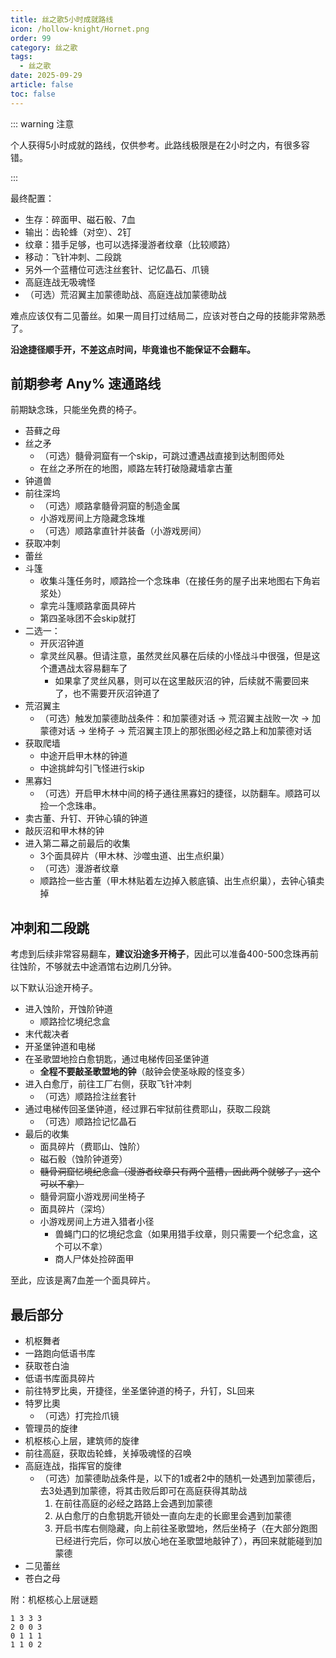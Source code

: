```yaml
---
title: 丝之歌5小时成就路线
icon: /hollow-knight/Hornet.png
order: 99
category: 丝之歌
tags:
  - 丝之歌
date: 2025-09-29
article: false
toc: false
---
```


<!-- more -->

::: warning 注意

个人获得5小时成就的路线，仅供参考。此路线极限是在2小时之内，有很多容错。

:::

最终配置：
  - 生存：碎面甲、磁石骰、7血
  - 输出：齿轮蜂（对空）、2钉
  - 纹章：猎手足够，也可以选择漫游者纹章（比较顺路）
  - 移动：飞针冲刺、二段跳
  - 另外一个蓝槽位可选注丝套针、记忆晶石、爪镜
  - 高庭连战无吸魂怪
  - （可选）荒沼翼主加蒙德助战、高庭连战加蒙德助战

难点应该仅有二见蕾丝。如果一周目打过结局二，应该对苍白之母的技能非常熟悉了。

**沿途捷径顺手开，不差这点时间，毕竟谁也不能保证不会翻车。**

## 前期参考 Any% 速通路线

前期缺念珠，只能坐免费的椅子。

- 苔藓之母
- 丝之矛
  - （可选）髓骨洞窟有一个skip，可跳过遭遇战直接到达制图师处
  - 在丝之矛所在的地图，顺路左转打破隐藏墙拿古董
- 钟道兽
- 前往深坞
  - （可选）顺路拿髓骨洞窟的制造金属
  - 小游戏房间上方隐藏念珠堆
  - （可选）顺路拿直针并装备（小游戏房间）
- 获取冲刺
- 蕾丝
- 斗篷
  - 收集斗篷任务时，顺路捡一个念珠串（在接任务的屋子出来地图右下角岩浆处）
  - 拿完斗篷顺路拿面具碎片
  - 第四圣咏团不会skip就打
- 二选一：
  - 开灰沼钟道
  - 拿灵丝风暴。但请注意，虽然灵丝风暴在后续的小怪战斗中很强，但是这个遭遇战太容易翻车了
    - 如果拿了灵丝风暴，则可以在这里敲灰沼的钟，后续就不需要回来了，也不需要开灰沼钟道了
- 荒沼翼主
  - （可选）触发加蒙德助战条件：和加蒙德对话 &rarr; 荒沼翼主战败一次 &rarr; 加蒙德对话 &rarr; 坐椅子 &rarr; 荒沼翼主顶上的那张图必经之路上和加蒙德对话
- 获取爬墙
  - 中途开启甲木林的钟道
  - 中途挑衅勾引飞怪进行skip
- 黑寡妇
  - （可选）开启甲木林中间的椅子通往黑寡妇的捷径，以防翻车。顺路可以捡一个念珠串。
- 卖古董、升钉、开钟心镇的钟道
- 敲灰沼和甲木林的钟
- 进入第二幕之前最后的收集
  - 3个面具碎片（甲木林、沙噬虫道、出生点织巢）
  - （可选）漫游者纹章
  - 顺路捡一些古董（甲木林贴着左边掉入骸底镇、出生点织巢），去钟心镇卖掉

## 冲刺和二段跳

考虑到后续非常容易翻车，**建议沿途多开椅子**，因此可以准备400-500念珠再前往蚀阶，不够就去中途酒馆右边刷几分钟。

以下默认沿途开椅子。

- 进入蚀阶，开蚀阶钟道
  - 顺路捡忆境纪念盒
- 末代裁决者
- 开圣堡钟道和电梯
- 在圣歌盟地捡白愈钥匙，通过电梯传回圣堡钟道
  - **全程不要敲圣歌盟地的钟**（敲钟会使圣咏殿的怪变多）
- 进入白愈厅，前往工厂右侧，获取飞针冲刺
  - （可选）顺路捡注丝套针
- 通过电梯传回圣堡钟道，经过罪石牢狱前往费耶山，获取二段跳
  - （可选）顺路捡记忆晶石
- 最后的收集
  - 面具碎片（费耶山、蚀阶）
  - 磁石骰（蚀阶钟道旁）
  - ~~髓骨洞窟忆境纪念盒（漫游者纹章只有两个蓝槽，因此两个就够了，这个可以不拿）~~
  - 髓骨洞窟小游戏房间坐椅子
  - 面具碎片（深坞）
  - 小游戏房间上方进入猎者小径
    - 兽蝇门口的忆境纪念盒（如果用猎手纹章，则只需要一个纪念盒，这个可以不拿）
    - 商人尸体处捡碎面甲

至此，应该是离7血差一个面具碎片。

## 最后部分

- 机枢舞者
- 一路跑向低语书库
- 获取苍白油
- 低语书库面具碎片
- 前往特罗比奥，开捷径，坐圣堡钟道的椅子，升钉，SL回来
- 特罗比奧
  - （可选）打完捡爪镜
- 管理员的旋律
- 机枢核心上层，建筑师的旋律
- 前往高庭，获取齿轮蜂，关掉吸魂怪的召唤
- 高庭连战，指挥官的旋律
  - （可选）加蒙德助战条件是，以下的1或者2中的随机一处遇到加蒙德后，去3处遇到加蒙德，将其击败后即可在高庭获得其助战
    1. 在前往高庭的必经之路路上会遇到加蒙德
    2. 从白愈厅的白愈钥匙开锁处一直向左走的长廊里会遇到加蒙德
    3. 开启书库右侧隐藏，向上前往圣歌盟地，然后坐椅子（在大部分跑图已经进行完后，你可以放心地在圣歌盟地敲钟了），再回来就能碰到加蒙德
- 二见蕾丝
- 苍白之母

附：机枢核心上层谜题

```text :no-line-numbers
1 3 3 3
2 0 0 3
0 1 1 1
1 1 0 2
```
